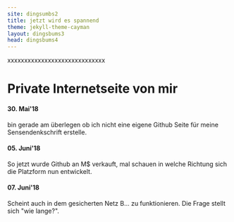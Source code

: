 ```yaml
---   
site: dingsumbs2
title: jetzt wird es spannend    
theme: jekyll-theme-cayman
layout: dingsbums3
head: dingsbums4
--- 
```


xxxxxxxxxxxxxxxxxxxxxxxxxxxxx


Private Internetseite von mir
============================================

#### 30. Mai'18
bin gerade am überlegen ob ich nicht eine eigene Github Seite für meine Sensendenkschrift erstelle.

#### 05. Juni'18
So jetzt wurde Github an M$ verkauft, mal schauen in welche Richtung sich die Platzform nun entwickelt.

#### 07. Juni'18
Scheint auch in dem gesicherten Netz B... zu funktionieren. Die Frage stellt sich "wie lange?".





